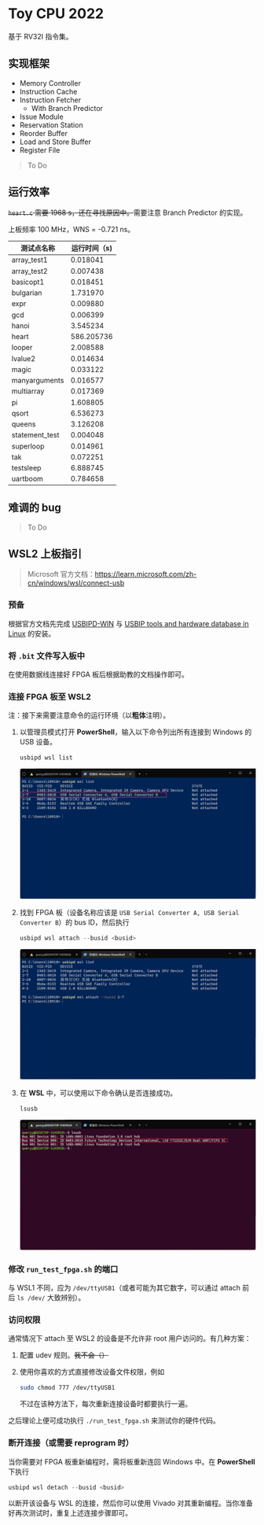 # Toy CPU 2022

基于 RV32I 指令集。

## 实现框架

- Memory Controller
- Instruction Cache
- Instruction Fetcher
  - With Branch Predictor
- Issue Module
- Reservation Station
- Reorder Buffer
- Load and Store Buffer
- Register File

> To Do

## 运行效率

~~`heart.c` 需要 1968 s，还在寻找原因中。~~需要注意 Branch Predictor 的实现。

上板频率 100 MHz，WNS = -0.721 ns。

| 测试点名称     | 运行时间（s) |
| -------------- | ------------ |
| array_test1    | 0.018041     |
| array_test2    | 0.007438     |
| basicopt1      | 0.018451     |
| bulgarian      | 1.731970     |
| expr           | 0.009880     |
| gcd            | 0.006399     |
| hanoi          | 3.545234     |
| heart          | 586.205736   |
| looper         | 2.008588     |
| lvalue2        | 0.014634     |
| magic          | 0.033122     |
| manyarguments  | 0.016577     |
| multiarray     | 0.017369     |
| pi             | 1.608805     |
| qsort          | 6.536273     |
| queens         | 3.126208     |
| statement_test | 0.004048     |
| superloop      | 0.014961     |
| tak            | 0.072251     |
| testsleep      | 6.888745     |
| uartboom       | 0.784658     |

## 难调的 bug

> To Do

## WSL2 上板指引

> Microsoft 官方文档：https://learn.microsoft.com/zh-cn/windows/wsl/connect-usb

### 预备

根据官方文档先完成 [USBIPD-WIN](https://learn.microsoft.com/en-us/windows/wsl/connect-usb#install-the-usbipd-win-project) 与 [USBIP tools and hardware database in Linux](https://learn.microsoft.com/en-us/windows/wsl/connect-usb#install-the-usbipd-win-project) 的安装。

### 将 `.bit` 文件写入板中

在使用数据线连接好 FPGA 板后根据助教的文档操作即可。

### 连接 FPGA 板至 WSL2

注：接下来需要注意命令的运行环境（以**粗体**注明）。

1. 以管理员模式打开 **PowerShell**，输入以下命令列出所有连接到 Windows 的 USB 设备。

    ```powershell
    usbipd wsl list
    ```

    ![img1](img/fig1.png)

2. 找到 FPGA 板（设备名称应该是 `USB Serial Converter A, USB Serial Converter B`）的 bus ID，然后执行

    ```powershell
    usbipd wsl attach --busid <busid>
    ```

    ![img2](img/fig2.png)

3. 在 **WSL** 中，可以使用以下命令确认是否连接成功。

    ```bash
    lsusb
    ```

    ![img3](img/fig3.png)

### 修改 `run_test_fpga.sh` 的端口

与 WSL1 不同，应为 `/dev/ttyUSB1`（或者可能为其它数字，可以通过 attach 前后 `ls /dev/` 大致辨别）。

### 访问权限

通常情况下 attach 至 WSL2 的设备是不允许非 root 用户访问的。有几种方案：

1. 配置 udev 规则。~~我不会（）~~
2. 使用你喜欢的方式直接修改设备文件权限，例如

    ```bash
    sudo chmod 777 /dev/ttyUSB1
    ```
    
    不过在该种方法下，每次重新连接设备时都要执行一遍。

之后理论上便可成功执行 `./run_test_fpga.sh` 来测试你的硬件代码。

### 断开连接（或需要 reprogram 时）

当你需要对 FPGA 板重新编程时，需将板重新连回 Windows 中。在 **PowerShell** 下执行

```powershell
usbipd wsl detach --busid <busid>
```

以断开该设备与 WSL 的连接，然后你可以使用 Vivado 对其重新编程。当你准备好再次测试时，重复上述连接步骤即可。
